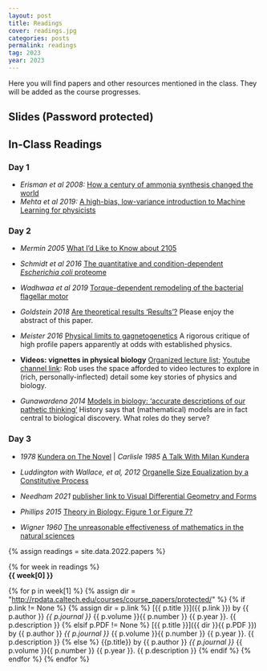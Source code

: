 ```yaml
---
layout: post
title: Readings
cover: readings.jpg
categories: posts
permalink: readings
tag: 2023
year: 2023
---
```

Here you will find papers and other resources mentioned in the class. They will be added as the course progresses.

## Slides (Password protected)


## In-Class Readings
### Day 1
* *Erisman et al 2008:* [How a century of ammonia synthesis changed the world](http://rpdata.caltech.edu/courses/bootcamp2022/howCenturyAmmoniaSynthesisChangedTheWorld.pdf)
* *Mehta et al 2019:* [A high-bias, low-variance introduction to Machine Learning for physicists](http://doi.org/10.1016/j.physrep.2019.03.001)

### Day 2
* *Mermin 2005* [What I’d Like to Know about 2105](http://rpdata.caltech.edu/courses/bootcamp2022/mermin100yearsPhysics.pdf)
* *Schmidt et al 2016* [The quantitative and condition-dependent *Escherichia coli* proteome](http://rpdata.caltech.edu/courses/bootcamp2022/schmidt2016.pdf)
* *Wadhwaa et al 2019* [Torque-dependent remodeling of the bacterial flagellar motor](http://rpdata.caltech.edu/publications/Wadhwa2019a.pdf)

* *Goldstein 2018* [Are theoretical results ‘Results’?](http://rpdata.caltech.edu/courses/bootcamp2022/goldsteinResults2018.pdf) Please enjoy the abstract of this paper.

* *Meister 2016* [Physical limits to gagnetogenetics](http://rpdata.caltech.edu/courses/bootcamp2022/meister_physicalLimitsMagnetogenetics.pdf) A rigorous critique of high profile papers apparently at odds with established physics.

* **Videos: vignettes in physical biology** [Organized lecture list](http://www.rpgroup.caltech.edu/aph161/syllabus); [Youtube channel link](https://www.youtube.com/channel/UCnYEe45w6F4G3AEYCyNHMWg/videos): Rob uses the space afforded to video lectures to explore in (rich, personally-inflected) detail some key stories of physics and biology.

* *Gunawardena 2014* [Models in biology: ‘accurate descriptions of
our pathetic thinking’](https://doi.org/10.1186/1741-7007-12-29) History says that (mathematical) models are in fact central to biological discovery. What roles do they serve?

### Day 3
* *1978* [Kundera on The Novel](https://www.nytimes.com/1978/01/08/archives/kundera-on-the-novel-kundera.html) | *Carlisle 1985* [A Talk With Milan Kundera](https://www.nytimes.com/1985/05/19/magazine/a-talk-with-milan-kundera.html) 
* *Luddington with Wallace, et al, 2012* [Organelle Size Equalization by a Constitutive Process](http://rpdata.caltech.edu/courses/bootcamp2022/chlamyFlagellarSizeControl.pdf)
* *Needham 2021* [publisher link to Visual Differential Geometry and Forms](https://press.princeton.edu/books/hardcover/9780691203690/visual-differential-geometry-and-forms)

* *Phillips 2015* [Theory in Biology:
Figure 1 or Figure 7?](http://rpdata.caltech.edu/publications/phillips2015.pdf)

* *Wigner 1960* [The unreasonable effectiveness of mathematics in the natural sciences](https://www.maths.ed.ac.uk/~v1ranick/papers/wigner.pdf)

{% assign readings = site.data.2022.papers %}

{% for week in readings %}
<span style="display: block; font-weight: 500"> <b>{{ week[0] }}</b></span>

{% for p in week[1] %}
{% assign dir = "http://rpdata.caltech.edu/courses/course_papers/protected/" %}
{% if p.link != None %}
{% assign dir = p.link %}
[{{ p.title }}]({{ p.link }}) by {{ p.author }} *{{ p.journal }}* {{ p.volume }}{{ p.number }} {{ p.year }}. {{ p.description }}
{% elsif p.PDF != None %}
[{{ p.title }}]({{ dir }}{{ p.PDF }}) by {{ p.author }} *{{ p.journal }}* {{ p.volume }}{{ p.number }} {{ p.year }}. {{ p.description }}
{% else %}
{{p.title}} by {{ p.author }} *{{ p.journal }}* {{ p.volume }}{{ p.number }} {{ p.year }}. {{ p.description }}
{% endif %}
{% endfor %}
{% endfor %}
